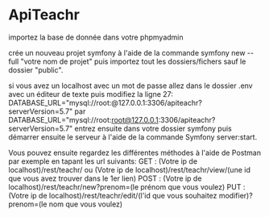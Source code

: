 # ApiTeachr
importez la base de donnée dans votre phpmyadmin

crée un nouveau projet symfony à l'aide de la commande symfony new --full "votre nom de projet" puis importez tout les dossiers/fichers sauf le dossier "public".


si vous avez un localhost avec un mot de passe allez dans le dossier .env avec un éditeur de texte puis modifiez la ligne 27:
DATABASE_URL="mysql://root:@127.0.0.1:3306/apiteachr?serverVersion=5.7" par DATABASE_URL="mysql://root:root@127.0.0.1:3306/apiteachr?serverVersion=5.7"
entrez ensuite dans votre dossier symfony puis démarrer ensuite le serveur à l'aide de la commande Symfony server:start.


Vous pouvez ensuite regardez les différentes méthodes à l'aide de Postman par exemple en tapant les url suivants:
GET : (Votre ip de localhost)/rest/teachr/ ou  (Votre ip de localhost)/rest/teachr/view/(une id que vous avez trouver dans le 1er lien)
POST : (Votre ip de localhost)/rest/teachr/new?prenom=(le prénom que vous voulez)
PUT : (Votre ip de localhost)/rest/teachr/edit/(l'id que vous souhaitez modifier)?prenom=(le nom que vous voulez)
